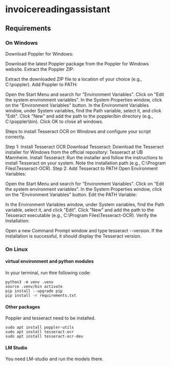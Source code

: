 # invoicereadingassistant


## Requirements

### On Windows
Download Poppler for Windows:

Download the latest Poppler package from the Poppler for Windows website.
Extract the Poppler ZIP:

Extract the downloaded ZIP file to a location of your choice (e.g., C:\poppler).
Add Poppler to PATH:

Open the Start Menu and search for "Environment Variables".
Click on "Edit the system environment variables".
In the System Properties window, click on the "Environment Variables" button.
In the Environment Variables window, under System variables, find the Path variable, select it, and click "Edit".
Click "New" and add the path to the poppler/bin directory (e.g., C:\poppler\bin).
Click OK to close all windows.


Steps to install Tesseract OCR on Windows and configure your script correctly.

Step 1: Install Tesseract OCR
Download Tesseract:
Download the Tesseract installer for Windows from the official repository: Tesseract at UB Mannheim.
Install Tesseract:
Run the installer and follow the instructions to install Tesseract on your system.
Note the installation path (e.g., C:\Program Files\Tesseract-OCR).
Step 2: Add Tesseract to PATH
Open Environment Variables:

Open the Start Menu and search for "Environment Variables".
Click on "Edit the system environment variables".
In the System Properties window, click on the "Environment Variables" button.
Edit the PATH Variable:

In the Environment Variables window, under System variables, find the Path variable, select it, and click "Edit".
Click "New" and add the path to the Tesseract executable (e.g., C:\Program Files\Tesseract-OCR).
Verify the Installation:

Open a new Command Prompt window and type tesseract --version. If the installation is successful, it should display the Tesseract version.



### On Linux

#### virtual environment and python modules
In your terminal, run thre following code:
```
python3 -m venv .venv
source .venv/bin activate
pip install --upgrade pip
pip install -r requirements.txt
```
#### Other packages
Poppler and tesseract need to be installed. 
```
sudo apt install poppler-utils
sudo apt install tesseract-ocr
sudo apt install tesseract-ocr-deu
```
#### LM Studio
You need LM-studio and run the models there. 
